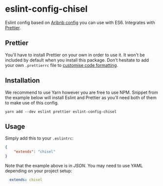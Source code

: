 # eslint-config-chisel

Eslint config based on [Aribnb config](https://github.com/airbnb/javascript) you can use with ES6. Integrates with [Prettier](https://github.com/prettier/prettier).

## Prettier

You'll have to install Prettier on your own in order to use it. It won't be included by default when you install this package. Don't hesitate to add your own `.prettierrc` file to [customise code formatting](https://github.com/prettier/prettier#configuration-file).

## Installation

We recommend to use Yarn however you are free to use NPM. Snippet from the example below will install Eslint and Prettier as you'll need both of them to make use of this config.

`yarn add --dev eslint prettier eslint-config-chisel`

## Usage

Simply add this to your `.eslintrc`:

```json
{
    "extends": "chisel"
}
```

Note that the example above is in _JSON_. You may need to use YAML depending on your project setup:

```yml
  extends: chisel
```
